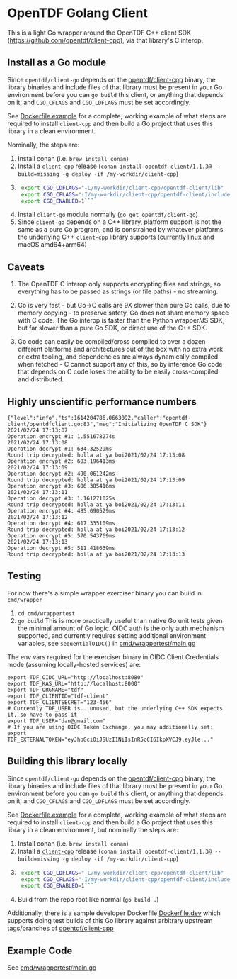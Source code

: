 # OpenTDF Golang Client

This is a light Go wrapper around the OpenTDF C++ client SDK (https://github.com/opentdf/client-cpp), via that library's C interop.

## Install as a Go module

Since `opentdf/client-go` depends on the [opentdf/client-cpp](https://github.com/opentdf/client-cpp) binary, the library binaries and include files of that library
must be present in your Go environment before you can `go build` this client, or anything that depends on it, and `CGO_CFLAGS` and `CGO_LDFLAGS` must be set accordingly.

See [Dockerfile.example](./Dockerfile.example) for a complete, working example of what steps are required to install `client-cpp` and then build a Go project that uses this library in a clean environment.

Nominally, the steps are: 
1. Install conan (i.e. `brew install conan`)
1. Install a [`client-cpp`](https://github.com/opentdf/client-cpp) release (`conan install opentdf-client/1.1.3@ --build=missing -g deploy -if /my-workdir/client-cpp`)
1. ```sh
    export CGO_LDFLAGS="-L/my-workdir/client-cpp/opentdf-client/lib"
    export CGO_CFLAGS="-I/my-workdir/client-cpp/opentdf-client/include"
    export CGO_ENABLED=1```
1. Install `client-go` module normally (`go get opentdf/client-go`)
1. Since `client-go` depends on a C++ library, platform support is not the same as a pure Go program, and is constrained by whatever platforms the underlying C++ `client-cpp` library supports (currently linux and macOS amd64+arm64)

## Caveats

1. The OpenTDF C interop only supports encrypting files and strings, so everything has to be passed as strings (or file paths) - no streaming.

1. Go is very fast - but Go->C calls are 9X slower than pure Go calls, due to memory copying - to preserve safety, Go does not share memory space with C code. The Go interop is faster than the Python wrapper/JS SDK, but far slower than a pure Go SDK, or direct use of the C++ SDK.

1. Go code can easily be compiled/cross compiled to over a dozen different platforms and architectures out of the box with no extra work or extra tooling, and dependencies are always dynamically compiled when fetched - C cannot support any of this, so by inference Go code that depends on C code loses the ability to be easily cross-compiled and distributed.

## Highly unscientific performance numbers

    {"level":"info","ts":1614204786.0663092,"caller":"opentdf-client/opentdfclient.go:83","msg":"Initializing OpenTDF C SDK"}
    2021/02/24 17:13:07
    Operation encrypt #1: 1.551678274s
    2021/02/24 17:13:08
    Operation decrypt #1: 634.32529ms
    Round trip decrypted: holla at ya boi2021/02/24 17:13:08
    Operation encrypt #2: 603.196413ms
    2021/02/24 17:13:09
    Operation decrypt #2: 490.061242ms
    Round trip decrypted: holla at ya boi2021/02/24 17:13:09
    Operation encrypt #3: 606.305416ms
    2021/02/24 17:13:11
    Operation decrypt #3: 1.161271025s
    Round trip decrypted: holla at ya boi2021/02/24 17:13:11
    Operation encrypt #4: 485.090529ms
    2021/02/24 17:13:12
    Operation decrypt #4: 617.335109ms
    Round trip decrypted: holla at ya boi2021/02/24 17:13:12
    Operation encrypt #5: 570.543769ms
    2021/02/24 17:13:13
    Operation decrypt #5: 511.418639ms
    Round trip decrypted: holla at ya boi2021/02/24 17:13:13
  
## Testing

For now there's a simple wrapper exerciser binary you can build in `cmd/wrapper`

1. `cd cmd/wrappertest`
1. `go build`
This is more practically useful than native Go unit tests given the minimal amount of Go logic.
OIDC auth is the only auth mechanism supported, and currently requires setting additional environment variables, see `sequentialOIDC()` in [cmd/wrappertest/main.go](cmd/wrappertest/main.go)

The env vars required for the exerciser binary in OIDC Client Credentials mode (assuming locally-hosted services) are:

```shell
export TDF_OIDC_URL="http://localhost:8080"
export TDF_KAS_URL="http://localhost:8000"
export TDF_ORGNAME="tdf"
export TDF_CLIENTID="tdf-client"
export TDF_CLIENTSECRET="123-456"
# Currently TDF_USER is...unused, but the underlying C++ SDK expects it, so have to pass it
export TDF_USER="dan@gmail.com"
# If you are using OIDC Token Exchange, you may additionally set:
export TDF_EXTERNALTOKEN="eyJhbGciOiJSUzI1NiIsInR5cCI6IkpXVCJ9.eyJle..."
```

## Building this library locally

Since `opentdf/client-go` depends on the [opentdf/client-cpp](https://github.com/opentdf/client-cpp) binary, the library binaries and include files of that library
must be present in your Go environment before you can `go build` this client, or anything that depends on it, and `CGO_CFLAGS` and `CGO_LDFLAGS` must be set accordingly.

See [Dockerfile.example](./Dockerfile.example) for a complete, working example of what steps are required to install `client-cpp` and then build a Go project that uses this library in a clean environment,
but nominally the steps are: 
1. Install conan (i.e. `brew install conan`)
1. Install a [`client-cpp`](https://github.com/opentdf/client-cpp) release (`conan install opentdf-client/1.1.3@ --build=missing -g deploy -if /my-workdir/client-cpp`)
1. ```sh
    export CGO_LDFLAGS="-L/my-workdir/client-cpp/opentdf-client/lib"
    export CGO_CFLAGS="-I/my-workdir/client-cpp/opentdf-client/include"
    export CGO_ENABLED=1```
1. Build from the repo root like normal (`go build .`)

Additionally, there is a sample developer Dockerfile [Dockerfile.dev](./Dockerfile.dev) which supports doing test builds of this Go library against arbitrary upstream tags/branches of [opentdf/client-cpp](https://github.com/opentdf/client-cpp)

## Example Code

See [cmd/wrappertest/main.go](./cmd/wrappertest/main.go)
